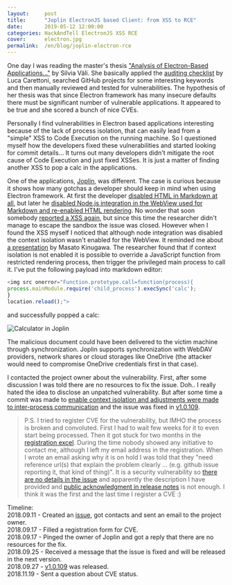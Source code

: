 ```yaml
---
layout:     post
title:      "Joplin ElectronJS based Client: from XSS to RCE"
date:       2019-05-12 12:00:00
categories: HackAndTell ElectronJS XSS RCE
cover:      electron.jpg
permalink:  /en/blog/joplin-electron-rce
---
```

One day I was reading the master's thesis ["Analysis of Electron-Based Applications..."](https://digi.lib.ttu.ee/i/file.php?DLID=9890&t=1) by Silvia Väli. She basically applied the [auditing checklist](https://www.blackhat.com/docs/us-17/thursday/us-17-Carettoni-Electronegativity-A-Study-Of-Electron-Security-wp.pdf) by Luca Carettoni, searched GitHub projects for some interesting keywords and then manually reviewed and tested for vulnerabilities. The hypothesis of her thesis was that since Electron framework has many insecure defaults there must be significant number of vulnerable applications. It appeared to be true and she scored a bunch of nice CVEs.

Personally I find vulnerabilities in Electron based applications interesting because of the lack of process isolation, that can easily lead from a "simple" XSS to Code Execution on the running machine. So I questioned myself how the developers fixed these vulnerabilities and started looking for commit details... It turns out many developers didn't mitigate the root cause of Code Execution and just fixed XSSes. It is just a matter of finding another XSS to pop a calc in the applications.

One of the applications, [Joplin](https://joplinapp.org/), was different. The case is curious because it shows how many gotchas a developer should keep in mind when using Electron framework. At first the developer [disabled HTML in Markdown at all](https://github.com/laurent22/joplin/commit/494e235e18659574f836f84fcf9f4d4fcdcfcf89#diff-c90b6228d7bed30727231ebdafd07753), but later he [disabled Node.js integration in the WebView used for Markdown and re-enabled HTML rendering](https://github.com/laurent22/joplin/commit/df302206ddefae9b9e6164c16dcb501dc1c02b5e). No wonder that soon somebody [reported a XSS again](https://github.com/laurent22/joplin/issues/740), but since this time the researcher didn't manage to escape the sandbox the issue was closed. However when I found the XSS myself I noticed that although node integration was disabled the context isolation wasn't enabled for the WebView. It reminded me about [a presentation](https://speakerdeck.com/masatokinugawa/electron-abusing-the-lack-of-context-isolation-curecon-en) by Masato Kinugawa. The researcher found that if context isolation is not enabled it is possible to override a JavaScript function from restricted rendering process, then trigger the privileged main process to call it. I've put the following payload into markdown editor:
```js
<img src onerror="Function.prototype.call=function(process){
process.mainModule.require('child_process').execSync('calc');
}
location.reload();">
```
and successfully popped a calc:

![Calculator in Joplin](joplin.png)

The malicious document could have been delivered to the victim machine through synchronization. Joplin supports synchronization with WebDAV providers, network shares or cloud storages like OneDrive (the attacker would need to compromise OneDrive credentials first in that case).

I contacted the project owner about the vulnerability. First, after some discussion I was told there are no resources to fix the issue. Doh.. I really hated the idea to disclose an unpatched vulnerability. But after some time a commit was made to [enable context isolation and adjustments were made to inter-process communication](https://github.com/laurent22/joplin/commit/72af5643828e8a220ea8ca5ff9831f42f01895b6) and the issue was fixed in [v1.0.109](https://github.com/laurent22/joplin/releases/tag/v1.0.109).

>P.S. I tried to register CVE for the vulnerability, but IMHO the process is broken and convoluted. First I had to wait few weeks for it to even start being processed. Then it got stuck for two months in the [registration excel](https://docs.google.com/spreadsheets/d/1PlDOsZ4Q36JU4Dz9zyBB2F3814dScppCRCe1muCT7JI). During the time nobody showed any initiative to contact me, although I left my email address in the registration. When I wrote an email asking why it is on hold I was told that they "need reference url(s) that explain the problem clearly ... (e.g. github issue reporting it, that kind of thing)". It is a security vulnerability so [there are no details in the issue](https://github.com/laurent22/joplin/issues/789) and apparently the description I have provided and [public acknowledgment in release notes](https://github.com/laurent22/joplin/releases/tag/v1.0.109) is not enough. I think it was the first and the last time I register a CVE :)

Timeline:  
2018.09.11 - Created an [issue](https://github.com/laurent22/joplin/issues/789), got contacts and sent an email to the project owner.  
2018.09.17 - Filled a registration form for CVE.  
2018.09.17 - Pinged the owner of Joplin and got a reply that there are no resources for the fix.  
2018.09.25 - Received a message that the issue is fixed and will be released in the next version.  
2018.09.27 - [v1.0.109](https://github.com/laurent22/joplin/releases/tag/v1.0.109) was released.  
2018.11.19 - Sent a question about CVE status.  